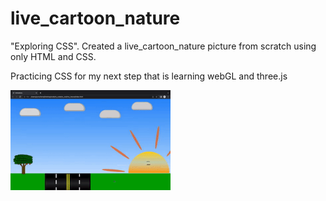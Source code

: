 # live_cartoon_nature
"Exploring CSS". Created a live_cartoon_nature picture from scratch using only HTML and CSS. 

Practicing CSS for my next step that is learning webGL and three.js


<img src="https://github.com/JoshuaRosado/live_cartoon_nature/blob/sync_wave/live_cartoon_nature.gif" width="256px"/>
